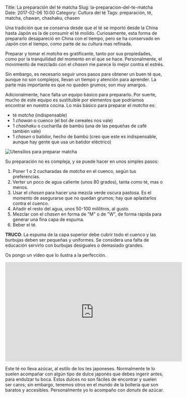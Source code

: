 Title: La preparación del té matcha
Slug: la-preparacion-del-te-matcha
Date: 2017-02-06 10:00
Category: Cultura del té
Tags: preparación, té, matcha, chawan, chashaku, chasen



Una tradición que se conserva desde que el té se importó desde la China hasta Japón es la de consumir el té molido. Curiosamente, esta forma de prepararlo desapareció en China con el tiempo, pero se ha conservado en Japón con el tiempo, como parte de su cultura mas refinada.

Preparar y tomar el *matcha* es gratificante, tanto por sus propiedades, como por la tranquilidad del momento en el que se hace. Personalmente, el movimiento de mezclado con el *chasen* me parece lo mejor contra el estrés.

Sin embargo, es necesario seguir unos pasos para obtener un buen té que, aunque no son complejos, llevan un tiempo y atención para aprender. La parte más importante es que no queden grumos; son muy amargos.

Adicionalmente, hace falta un equipo básico para prepararlo. Por suerte, mucho de este equipo es sustituible por elementos que podríamos encontrar en nuestra cocina. Lo más básico para preparar el *matcha* es:

* té *matcha* (indispensable)
* 1 *chawan* o cuenco (el bol de cereales nos vale)
* 1 *chashaku*  o cucharilla de bambú (una de las pequeñas de café también vale)
* 1 *chasen* o batidor, hecho de bambú (creo que este es indispensable, aunque hay gente que usa un batidor eléctrico)

![Utensilios para preparar matcha]({static}/images/utensilios_matcha.jpg)

Su preparación no es compleja, y se puede hacer en unos simples pasos:

1. Poner 1 o 2 cucharadas de *matcha* en el cuenco, según tus preferencias.
2. Verter un poco de agua caliente (unos 80 grados), tanta como té, mas o menos.
3. Usar el *chasen* para hacer una mezcla verde oscura pastosa. Es el momento de asegurarse que no quedan grumos; hay que aplastarlos contra el cuenco.
4. Añadir el resto del agua, unos 50-100 mililitros, al gusto.
5. Mezclar con el *chasen* en forma de "M" o de "W", de forma rápida para generar una fina capa de espuma.
6. Beber el té.

**TRUCO**: La espuma de la capa superior debe cubrir todo el cuenco y las burbujas deben ser pequeñas y uniformes. Se considera una falta de educación servirlo con burbujas desiguales o demasiado grandes.

Os pongo un vídeo que lo ilustra a la perfección.

<iframe width="560" height="315" src="https://www.youtube.com/embed/U4SX6RKEOr0" frameborder="0" allowfullscreen></iframe>

Este té no lleva azúcar, al estilo de los tes japoneses. Normalmente te lo suelen acompañar con algún tipo de dulce japonés que debes ingerir antes, para endulzar tu boca. Estos dulces no son fáciles de encontrar y suelen ser caros; sin embargo, tenemos otros en el mundo de la bollería que son baratos y accesibles. Personalmente yo lo acompaño con *donuts* de azúcar.
